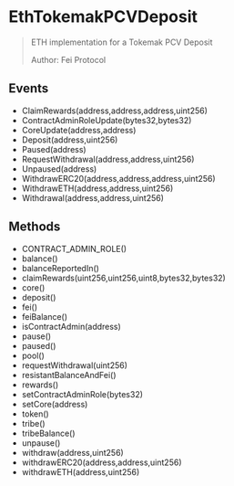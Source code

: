 # EthTokemakPCVDeposit

> ETH implementation for a Tokemak PCV Deposit
> 
> Author: Fei Protocol

## Events


 - ClaimRewards(address,address,address,uint256)
 - ContractAdminRoleUpdate(bytes32,bytes32)
 - CoreUpdate(address,address)
 - Deposit(address,uint256)
 - Paused(address)
 - RequestWithdrawal(address,address,uint256)
 - Unpaused(address)
 - WithdrawERC20(address,address,address,uint256)
 - WithdrawETH(address,address,uint256)
 - Withdrawal(address,address,uint256)

## Methods


 - CONTRACT_ADMIN_ROLE()
 - balance()
 - balanceReportedIn()
 - claimRewards(uint256,uint256,uint8,bytes32,bytes32)
 - core()
 - deposit()
 - fei()
 - feiBalance()
 - isContractAdmin(address)
 - pause()
 - paused()
 - pool()
 - requestWithdrawal(uint256)
 - resistantBalanceAndFei()
 - rewards()
 - setContractAdminRole(bytes32)
 - setCore(address)
 - token()
 - tribe()
 - tribeBalance()
 - unpause()
 - withdraw(address,uint256)
 - withdrawERC20(address,address,uint256)
 - withdrawETH(address,uint256)

